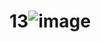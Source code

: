 # 13![image](https://user-images.githubusercontent.com/126434905/221471920-7f183faf-5684-422f-9589-c8caeba1dedf.jpeg)
